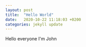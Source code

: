 ```yaml
---
layout: post
title:  "Hello World"
date:   2020-10-22 11:18:03 +0200
categories: jekyll update
---
```

Hello everyone I'm John
